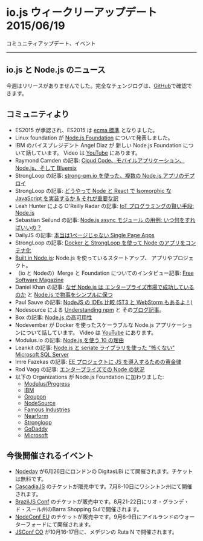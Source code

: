 # io.js ウィークリーアップデート 2015/06/19

コミュニティアップデート、イベント

---

<!--
# io.js and Node.js News
This week we didn't have io.js releases, complete changelog from previous releases can be found [on GitHub](https://github.com/nodejs/io.js/blob/master/CHANGELOG.md).
-->

## io.js と Node.js のニュース
今週はリリースがありませんでした。完全なチェンジログは、[GitHub](https://github.com/nodejs/io.js/blob/master/CHANGELOG.md)で確認できます。

<!--
### Community Updates
-->

## コミュニティより

<!--
* ES2015 is approved, ES2015 is now an [ecma standard](https://esdiscuss.org/topic/ecmascript-2015-is-now-an-ecma-standard).
* Linux foundation announces [Node.js Foundation](http://www.linuxfoundation.org/news-media/announcements/2015/06/nodejs-foundation-advances-community-collaboration-announces-new)
* IBM VP Angel Diaz talks about the new Node.js Foundation. Video on [YouTube](https://www.youtube.com/watch?v=9iuqi8c91mg&feature=youtu.be)
* Blog post by Raymond Camden: [Using Cloud Code, Mobile Application Security, Node.js and Bluemix](http://www.raymondcamden.com/2015/06/09/using-cloud-code-mobile-application-security-node-js-and-bluemix)
* [Deploying Multiple Node.js Apps with strong-pm.io](https://strongloop.com/strongblog/deploying-multiple-node-js-apps-with-strong-pm-io/) article by Strongloop
* [How to Implement Node + React Isomorphic JavaScript & Why it Matters](https://strongloop.com/strongblog/node-js-react-isomorphic-javascript-why-it-matters/) article by Strongloop
* [The smartest way to program smart things: Node.js](http://radar.oreilly.com/2015/06/the-smartest-way-to-program-smart-things-node-js.html) article on O'Reilly Radar by Leah Hunter
* Blog post by Sebastian Seilund: [Node.js async in practice: When to use what?](http://www.sebastianseilund.com/nodejs-async-in-practice)
* [Not Really Single Page Apps](http://dailyjs.com/2015/06/19/not-really-single-page-apps/) blog post on DailyJS
* [Containerizing Node.js Apps with Docker and StrongLoop](https://strongloop.com/strongblog/containerizing-node-js-apps-with-docker-and-strongloop/) article by Strongloop
* [Built in Node.js](http://builtinnode.com/): startups, apps, projects using Node
* Interview in [Free Software Magazine](http://www.freesoftwaremagazine.com/articles/interview_mikeal_rogers_nodejs_fork_ended_giant_unifying_step_forward) about the merge and the foundation
* [Why Node.js is hitting the big time in Enterprise Markets](http://apmblog.dynatrace.com/2015/04/09/node-js-is-hitting-the-big-time-in-enterprise-markets/) and [Keeping things simple with Node.js](http://apmblog.dynatrace.com/2015/06/02/keeping-things-simple-with-node-js/) articles by Daniel Khan
* Blog post by Paul Sauve: [Comparing NodeJS IDEs (now with ST3 and WebStorm!)](https://paulb.gd/comparing-nodejs-ides/)
* [Understanding npm](https://unpm.nodesource.com/) and [blog post](https://medium.com/@nodesource/npm-is-massive-2bdd9417591c) about it by Nodesource.
* [Node.js High Availability](https://www.box.com/blog/node-js-high-availability-at-box/) article by Box
* Deploying a Scalable Node.js Application with Docker by Nodevember. Video on [YouTube](https://www.youtube.com/watch?v=uhNpSWI8MTM)
* [Top 10 Reasons To Use Node.js](http://blog.modulus.io/top-10-reasons-to-use-node) article by Modulus.io
* [Painless Microsoft SQL Server with Node.js and seriate](http://developer.leankit.com/painless-sql-server-with-nodejs-and-seriate/) article by Leankit
* Blog post: [Golden rules for JS introduction to your EE project](http://blog.upwardsmotion.com/golden-rules-for-js-introduction-to-your-ee-project/)
* [The State of Node in the Enterprise](https://medium.com/@nodesource/the-state-of-node-in-the-enterprise-e513fbc0bdc) by Rod Vagg
* Organizations joining the Node.js Foundation:
  * [Modulus/Progress](http://blog.modulus.io/modulus-and-progress-software-join-nodejs-foundation)
  * [IBM](https://developer.ibm.com/bluemix/2015/06/16/node-js-foundation-launched/)
  * [Groupon](https://engineering.groupon.com/2015/node-js/groupon-is-proud-to-be-a-part-of-the-new-node-js-foundation/)
  * [NodeSource](https://nodesource.com/blog/nodesource-to-join-the-nodejs-foundation)
  * [Famous Industries](https://blog.famous.org/famous-industries-joins-the-node-foundation/)
  * [Nearform](http://www.nearform.com/nodecrunch/thanks-everybody-making-node-foundation-happen/)
  * [Strongloop](https://strongloop.com/strongblog/announcing-the-node-js-foundation/)
  * [GoDaddy](https://garage.godaddy.com/godaddy/godaddy-supports-the-new-node-js-foundation/)
  * [Microsoft](http://blogs.microsoft.com/firehose/2015/02/11/microsoft-joins-industry-to-create-node-js-foundation/)
-->

* ES2015 が承認され、ES2015 は [ecma 標準](https://esdiscuss.org/topic/ecmascript-2015-is-now-an-ecma-standard) となりました。
* Linux foundation が [Node.js Foundation](http://www.linuxfoundation.org/news-media/announcements/2015/06/nodejs-foundation-advances-community-collaboration-announces-new) について発表しました。
* IBM のバイスプレジデント Angel Diaz が 新しい Node.js Foundation について話しています。 Video は [YouTube](https://www.youtube.com/watch?v=9iuqi8c91mg&feature=youtu.be) にあります。
* Raymond Camden の記事: [Cloud Code、モバイルアプリケーション、Node.js、そして Bluemix](http://www.raymondcamden.com/2015/06/09/using-cloud-code-mobile-application-security-node-js-and-bluemix)
* StrongLoop の記事: [strong-pm.io を使った、複数の Node.js アプリのデプロイ](https://strongloop.com/strongblog/deploying-multiple-node-js-apps-with-strong-pm-io/)
* StrongLoop の記事: [どうやって Node と React で Isomorphic な JavaScript を実装するか & それが重要な訳](https://strongloop.com/strongblog/node-js-react-isomorphic-javascript-why-it-matters/)
* Leah Hunter による O'Reilly Radar の記事: [IoT プログラミングの賢い手段: Node.js](http://radar.oreilly.com/2015/06/the-smartest-way-to-program-smart-things-node-js.html)
* Sebastian Seilund の記事: [Node.js async モジュール の用例: いつ何をすればいいの？](http://www.sebastianseilund.com/nodejs-async-in-practice)
* DailyJS の記事: [本当は1ページじゃない Single Page Apps](http://dailyjs.com/2015/06/19/not-really-single-page-apps/)
* StrongLoop の記事: [Docker と StrongLoop を使って Node のアプリをコンテナ化](https://strongloop.com/strongblog/containerizing-node-js-apps-with-docker-and-strongloop/)
* [Built in Node.js](http://builtinnode.com/): Node.js を使っているスタートアップ、 アプリやプロジェクト。
* （io と Nodeの）Merge と Foundation についてのインタビュー記事: [Free Software Magazine](http://www.freesoftwaremagazine.com/articles/interview_mikeal_rogers_nodejs_fork_ended_giant_unifying_step_forward)
* Daniel Khan の記事: [なぜ Node.js は エンタープライズ市場で成功しているのか](http://apmblog.dynatrace.com/2015/04/09/node-js-is-hitting-the-big-time-in-enterprise-markets/) と [Node.js で物事をシンプルに保つ](http://apmblog.dynatrace.com/2015/06/02/keeping-things-simple-with-node-js/)
* Paul Sauve の記事: [NodeJS の IDEs 比較 (ST3 と WebStorm もあるよ！)](https://paulb.gd/comparing-nodejs-ides/)
* Nodesource による [Understanding npm](https://unpm.nodesource.com/) と その[ブログ記事](https://medium.com/@nodesource/npm-is-massive-2bdd9417591c)。
* Box の記事: [Node.js の高可用性](https://www.box.com/blog/node-js-high-availability-at-box/)
* Nodevember が Docker を使ったスケーラブルな Node.js アプリケーションについて話しています。 Video は [YouTube](https://www.youtube.com/watch?v=uhNpSWI8MTM) にあります。
* Modulus.io の記事: [Node.js を使う 10 の理由](http://blog.modulus.io/top-10-reasons-to-use-node)
* Leankit の記事: [Node.js と seriate ライブラリを使った "怖くない" Microsoft SQL Server](http://developer.leankit.com/painless-sql-server-with-nodejs-and-seriate/)
* Imre Fazekas の記事: [EE プロジェクトに JS を導入するための黄金律](http://blog.upwardsmotion.com/golden-rules-for-js-introduction-to-your-ee-project/)
* Rod Vagg の記事: [エンタープライズでの Node の状況](https://medium.com/@nodesource/the-state-of-node-in-the-enterprise-e513fbc0bdc)
* 以下の Organizations が Node.js Foundation に加わりました:
  * [Modulus/Progress](http://blog.modulus.io/modulus-and-progress-software-join-nodejs-foundation)
  * [IBM](https://developer.ibm.com/bluemix/2015/06/16/node-js-foundation-launched/)
  * [Groupon](https://engineering.groupon.com/2015/node-js/groupon-is-proud-to-be-a-part-of-the-new-node-js-foundation/)
  * [NodeSource](https://nodesource.com/blog/nodesource-to-join-the-nodejs-foundation)
  * [Famous Industries](https://blog.famous.org/famous-industries-joins-the-node-foundation/)
  * [Nearform](http://www.nearform.com/nodecrunch/thanks-everybody-making-node-foundation-happen/)
  * [Strongloop](https://strongloop.com/strongblog/announcing-the-node-js-foundation/)
  * [GoDaddy](https://garage.godaddy.com/godaddy/godaddy-supports-the-new-node-js-foundation/)
  * [Microsoft](http://blogs.microsoft.com/firehose/2015/02/11/microsoft-joins-industry-to-create-node-js-foundation/)

<!--
### Upcoming Events
-->

## 今後開催されるイベント

<!--
* [Nodeday](http://nodeday.com) tickets are free, June 26th at DigitasLBi, London
* [CascadiaJS](http://2015.cascadiajs.com/) tickets are on sale, July 8th - 10th at Washington State
* [BrazilJS Conf](http://braziljs.com.br/) tickets are on sale, August 21st - 22nd at Shopping Center BarraShoppingSul
* [NodeConf EU](http://nodeconf.eu/) tickets are on sale, September 6th - 9th at Waterford, Ireland
* [JSConf CO](http://www.jsconf.co/), October 16th - 17th at Ruta N, Medellin
-->

* [Nodeday](http://nodeday.com/) が6月26日にロンドンの DigitasLBi にて開催されます。チケットは無料です。
* [CascadiaJS](http://2015.cascadiajs.com/) のチケットが販売中です。7月8-10日にワシントン州にて開催されます。
* [BrazilJS Conf](http://braziljs.com.br/) のチケットが販売中です。8月21-22日にリオ・グランデ・ド・スール州のBarra Shopping Sulで開催されます。
* [NodeConf EU](http://nodeconf.eu/) のチケットが販売中です。9月6-9日にアイルランドのウォーターフォードにて開催されます。
* [JSConf CO](http://www.jsconf.co/) が10月16-17日に、メデジンの Ruta N で開催されます。